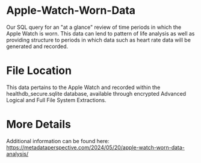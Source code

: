 # Apple-Watch-Worn-Data
Our SQL query for an "at a glance" review of time periods in which the Apple Watch is worn. This data can lend to pattern of life analysis as well as providing structure to periods in which data such as heart rate data will be generated and recorded.

# File Location
This data pertains to the Apple Watch and recorded within the healthdb_secure.sqlite database, available through encrypted Advanced Logical and Full File System Extractions.

# More Details
Additional information can be found here: https://metadataperspective.com/2024/05/20/apple-watch-worn-data-analysis/
